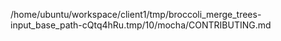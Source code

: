 /home/ubuntu/workspace/client1/tmp/broccoli_merge_trees-input_base_path-cQtq4hRu.tmp/10/mocha/CONTRIBUTING.md